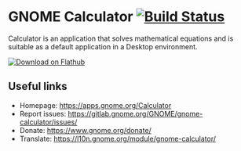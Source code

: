 # GNOME Calculator [![Build Status](https://gitlab.gnome.org/GNOME/gnome-calculator/badges/master/build.svg)](https://gitlab.gnome.org/GNOME/gnome-calculator/pipelines)

Calculator is an application that solves mathematical equations and is suitable as a default application in a Desktop environment.

[![Download on Flathub](https://upload.wikimedia.org/wikipedia/commons/thumb/a/a6/Flathub-badge-en.svg/240px-Flathub-badge-en.svg.png)](https://flathub.org/apps/details/org.gnome.Calculator)

## Useful links

- Homepage: <https://apps.gnome.org/Calculator>
- Report issues: <https://gitlab.gnome.org/GNOME/gnome-calculator/issues/>
- Donate: <https://www.gnome.org/donate/>
- Translate: <https://l10n.gnome.org/module/gnome-calculator/>
